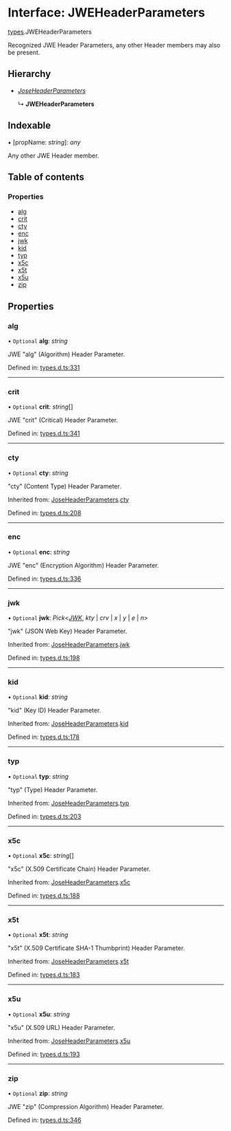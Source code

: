 # Interface: JWEHeaderParameters

[types](../modules/types.md).JWEHeaderParameters

Recognized JWE Header Parameters, any other Header members
may also be present.

## Hierarchy

* [*JoseHeaderParameters*](types.joseheaderparameters.md)

  ↳ **JWEHeaderParameters**

## Indexable

▪ [propName: *string*]: *any*

Any other JWE Header member.

## Table of contents

### Properties

- [alg](types.jweheaderparameters.md#alg)
- [crit](types.jweheaderparameters.md#crit)
- [cty](types.jweheaderparameters.md#cty)
- [enc](types.jweheaderparameters.md#enc)
- [jwk](types.jweheaderparameters.md#jwk)
- [kid](types.jweheaderparameters.md#kid)
- [typ](types.jweheaderparameters.md#typ)
- [x5c](types.jweheaderparameters.md#x5c)
- [x5t](types.jweheaderparameters.md#x5t)
- [x5u](types.jweheaderparameters.md#x5u)
- [zip](types.jweheaderparameters.md#zip)

## Properties

### alg

• `Optional` **alg**: *string*

JWE "alg" (Algorithm) Header Parameter.

Defined in: [types.d.ts:331](https://github.com/panva/jose/blob/v3.10.0/src/types.d.ts#L331)

___

### crit

• `Optional` **crit**: *string*[]

JWE "crit" (Critical) Header Parameter.

Defined in: [types.d.ts:341](https://github.com/panva/jose/blob/v3.10.0/src/types.d.ts#L341)

___

### cty

• `Optional` **cty**: *string*

"cty" (Content Type) Header Parameter.

Inherited from: [JoseHeaderParameters](types.joseheaderparameters.md).[cty](types.joseheaderparameters.md#cty)

Defined in: [types.d.ts:208](https://github.com/panva/jose/blob/v3.10.0/src/types.d.ts#L208)

___

### enc

• `Optional` **enc**: *string*

JWE "enc" (Encryption Algorithm) Header Parameter.

Defined in: [types.d.ts:336](https://github.com/panva/jose/blob/v3.10.0/src/types.d.ts#L336)

___

### jwk

• `Optional` **jwk**: *Pick*<[*JWK*](types.jwk.md), *kty* \| *crv* \| *x* \| *y* \| *e* \| *n*\>

"jwk" (JSON Web Key) Header Parameter.

Inherited from: [JoseHeaderParameters](types.joseheaderparameters.md).[jwk](types.joseheaderparameters.md#jwk)

Defined in: [types.d.ts:198](https://github.com/panva/jose/blob/v3.10.0/src/types.d.ts#L198)

___

### kid

• `Optional` **kid**: *string*

"kid" (Key ID) Header Parameter.

Inherited from: [JoseHeaderParameters](types.joseheaderparameters.md).[kid](types.joseheaderparameters.md#kid)

Defined in: [types.d.ts:178](https://github.com/panva/jose/blob/v3.10.0/src/types.d.ts#L178)

___

### typ

• `Optional` **typ**: *string*

"typ" (Type) Header Parameter.

Inherited from: [JoseHeaderParameters](types.joseheaderparameters.md).[typ](types.joseheaderparameters.md#typ)

Defined in: [types.d.ts:203](https://github.com/panva/jose/blob/v3.10.0/src/types.d.ts#L203)

___

### x5c

• `Optional` **x5c**: *string*[]

"x5c" (X.509 Certificate Chain) Header Parameter.

Inherited from: [JoseHeaderParameters](types.joseheaderparameters.md).[x5c](types.joseheaderparameters.md#x5c)

Defined in: [types.d.ts:188](https://github.com/panva/jose/blob/v3.10.0/src/types.d.ts#L188)

___

### x5t

• `Optional` **x5t**: *string*

"x5t" (X.509 Certificate SHA-1 Thumbprint) Header Parameter.

Inherited from: [JoseHeaderParameters](types.joseheaderparameters.md).[x5t](types.joseheaderparameters.md#x5t)

Defined in: [types.d.ts:183](https://github.com/panva/jose/blob/v3.10.0/src/types.d.ts#L183)

___

### x5u

• `Optional` **x5u**: *string*

"x5u" (X.509 URL) Header Parameter.

Inherited from: [JoseHeaderParameters](types.joseheaderparameters.md).[x5u](types.joseheaderparameters.md#x5u)

Defined in: [types.d.ts:193](https://github.com/panva/jose/blob/v3.10.0/src/types.d.ts#L193)

___

### zip

• `Optional` **zip**: *string*

JWE "zip" (Compression Algorithm) Header Parameter.

Defined in: [types.d.ts:346](https://github.com/panva/jose/blob/v3.10.0/src/types.d.ts#L346)
